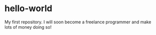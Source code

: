 # hello-world
My first repository.
I will soon become a freelance programmer and make lots of money doing so!

